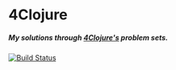 # 4Clojure

##### My solutions through [4Clojure's](http://www.4clojure.com/) problem sets.
[![Build Status](https://travis-ci.org/kgxsz/4clojure.svg?branch=master)](https://travis-ci.org/kgxsz/4clojure)
